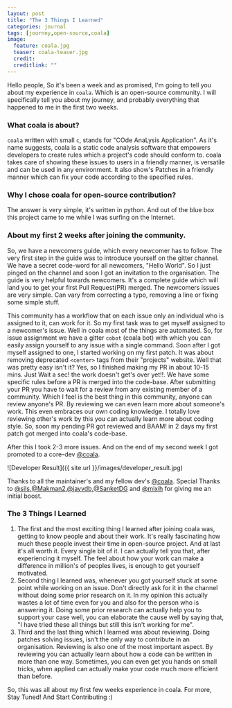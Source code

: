 ```yaml
---
layout: post
title: "The 3 Things I Learned"
categories: journal
tags: [journey,open-source,coala]
image:
  feature: coala.jpg
  teaser: coala-teaser.jpg
  credit: 
  creditlink: ""
---
```


Hello people, So it's been a week and as promised, I'm going to tell you about my experience in `coala`. Which is an open-source community. I will specifically tell you about my journey, and probably everything that happened to me in the first two weeks.

### What coala is about?

`coala` written with small `c`, stands for "COde AnaLysis Application". As it's name suggests, coala is a static code analysis software that empowers developers to create rules which a project's code should conform to. coala takes care of showing these issues to users in a friendly manner, is versatile and can be used in any environment. It also show's Patches in a friendly manner which can fix your code according to the specified rules.

### Why I chose coala for open-source contribution?

The answer is very simple, it's written in python. And out of the blue box this project came to me while I was surfing on the Internet.

### About my first 2 weeks after joining the community.

So, we have a newcomers guide, which every newcomer has to follow. The very first step in the guide was to introduce yourself on the gitter channel. We have a secret code-word for all newcomers, "Hello World". So I just pinged on the channel and soon I got an invitation to the organisation. The guide is very helpful towards newcomers. It's a complete guide which will land you to get your first Pull Request(PR) merged. The newcomers issues are very simple. Can vary from correcting a typo, removing a line or fixing some simple stuff.

This community has a workflow that on each issue only an individual who is assigned to it, can work for it. So my first task was to get myself assigned to a newcomer's issue. Well in coala most of the things are automated. So, for issue assignment we have a gitter `cobot` (coala bot) with which you can easily assign yourself to any issue with a single command. Soon after I got myself assigned to one, I started working on my first patch. It was about removing deprecated `<center>` tags from their "projects" website. Well that was pretty easy isn't it? Yes, so I finished making my PR in about 10-15 mins. Just Wait a sec! the work doesn't get's over yet!!. We have some specific rules before a PR is merged into the code-base. After submitting your PR you have to wait for a review from any existing member of a community. Which I feel is the best thing in this community, anyone can review anyone's PR. By reviewing we can even learn more about someone's work. This even embraces our own coding knowledge. I totally love reviewing other's work by this you can actually learn more about coding style. So, soon my pending PR got reviewed and BAAM! in 2 days my first patch got merged into coala's code-base.

After this I took 2-3 more issues. And on the end of my second week I got promoted to a core-dev [@coala](https://www.coala.io/).

![Developer Result]({{ site.url }}/images/developer_result.jpg)

Thanks to all the maintainer's and my fellow dev's [@coala](https://www.coala.io/). Special Thanks to [@sils](https://github.com/sils),[@Makman2](https://github.com/Makman2),[@jayvdb](https://github.com/jayvdb),[@SanketDG](https://github.com/SanketDG) and [@mixih](https://github.com/Mixih) for giving me an initial boost.

### The 3 Things I Learned
  1.  The first and the most exciting thing I learned after joining coala was, getting to know people and about their work. It's really fascinating how much these people invest their time in open-source project. And at last it's all worth it. Every single bit of it. I can actually tell you that, after experiencing it myself. The feel about how your work can make a difference in million's of peoples lives, is enough to get yourself motivated.
  2.  Second thing I learned was, whenever you got yourself stuck at some point while working on an issue. Don't directly ask for it in the channel without doing some prior research on it. In my opinion this actually wastes a lot of time even for you and also for the person who is answering it. Doing some prior research can actually help you to support your case well, you can elaborate the cause well by saying that, "I have tried these all things but still this isn't working for me".
  3.  Third and the last thing which I learned was about reviewing. Doing patches solving issues, isn't the only way to contribute in an organisation. Reviewing is also one of the most important aspect. By reviewing you can actually learn about how a code can be written in more than one way. Sometimes, you can even get you hands on small tricks, when applied can actually make your code much more efficient than before.

So, this was all about my first few weeks experience in coala. For more, Stay Tuned! And Start Contributing :)
